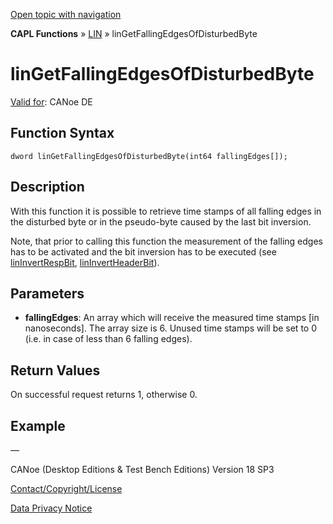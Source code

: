 [Open topic with navigation](../../../../../CANoeDEFamily.htm#Topics/CAPLFunctions/LIN/Functions/CAPLfunctionLINGetFallingEdgesOfDisturbedByte.md)

**CAPL Functions** » [LIN](../CAPLfunctionsLINOverview.md) » linGetFallingEdgesOfDisturbedByte

# linGetFallingEdgesOfDisturbedByte

[Valid for](../../../Shared/FeatureAvailability.md): CANoe DE

## Function Syntax

```
dword linGetFallingEdgesOfDisturbedByte(int64 fallingEdges[]);
```

## Description

With this function it is possible to retrieve time stamps of all falling edges in the disturbed byte or in the pseudo-byte caused by the last bit inversion.

Note, that prior to calling this function the measurement of the falling edges has to be activated and the bit inversion has to be executed (see [linInvertRespBit](CAPLfunctionLINInvertRespBit.md), [linInvertHeaderBit](CAPLfunctionLINInvertHeaderBit.md)).

## Parameters

- **fallingEdges**: An array which will receive the measured time stamps [in nanoseconds]. The array size is 6. Unused time stamps will be set to 0 (i.e. in case of less than 6 falling edges).

## Return Values

On successful request returns 1, otherwise 0.

## Example

—

CANoe (Desktop Editions & Test Bench Editions) Version 18 SP3

[Contact/Copyright/License](../../../Shared/ContactCopyrightLicense.md)

[Data Privacy Notice](https://www.vector.com/int/en/company/get-info/privacy-policy/)
